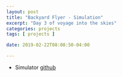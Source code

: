 ```yaml
---
layout: post
title: "Backyard Flyer - Simulation"
excerpt: "Day 3 of voyage into the skies"
categories: projects
tags: [ projects ]

date: 2019-02-22T08:08:50-04:00

---
```



* Simulator [github](https://github.com/udacity/FCND-Simulator-Releases/releases)

